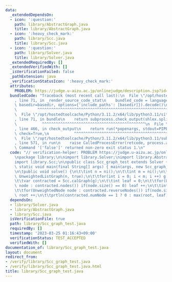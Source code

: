 ```yaml
---
data:
  _extendedDependsOn:
  - icon: ':question:'
    path: library/AbstractGraph.java
    title: library/AbstractGraph.java
  - icon: ':heavy_check_mark:'
    path: library/Scc.java
    title: library/Scc.java
  - icon: ':question:'
    path: library/Solver.java
    title: library/Solver.java
  _extendedRequiredBy: []
  _extendedVerifiedWith: []
  _isVerificationFailed: false
  _pathExtension: java
  _verificationStatusIcon: ':heavy_check_mark:'
  attributes:
    PROBLEM: https://judge.u-aizu.ac.jp/onlinejudge/description.jsp?id=0366
  bundledCode: "Traceback (most recent call last):\n  File \"/opt/hostedtoolcache/Python/3.11.2/x64/lib/python3.11/site-packages/onlinejudge_verify/documentation/build.py\"\
    , line 71, in _render_source_code_stat\n    bundled_code = language.bundle(stat.path,\
    \ basedir=basedir, options={'include_paths': [basedir]}).decode()\n          \
    \         ^^^^^^^^^^^^^^^^^^^^^^^^^^^^^^^^^^^^^^^^^^^^^^^^^^^^^^^^^^^^^^^^^^^^^^^^^^^^^^^^^\n\
    \  File \"/opt/hostedtoolcache/Python/3.11.2/x64/lib/python3.11/site-packages/onlinejudge_verify/languages/user_defined.py\"\
    , line 71, in bundle\n    return subprocess.check_output(shlex.split(command))\n\
    \           ^^^^^^^^^^^^^^^^^^^^^^^^^^^^^^^^^^^^^^^^^^^^^\n  File \"/opt/hostedtoolcache/Python/3.11.2/x64/lib/python3.11/subprocess.py\"\
    , line 466, in check_output\n    return run(*popenargs, stdout=PIPE, timeout=timeout,\
    \ check=True,\n           ^^^^^^^^^^^^^^^^^^^^^^^^^^^^^^^^^^^^^^^^^^^^^^^^^^^^^^^^^\n\
    \  File \"/opt/hostedtoolcache/Python/3.11.2/x64/lib/python3.11/subprocess.py\"\
    , line 571, in run\n    raise CalledProcessError(retcode, process.args,\nsubprocess.CalledProcessError:\
    \ Command '['false']' returned non-zero exit status 1.\n"
  code: "// verification-helper: PROBLEM https://judge.u-aizu.ac.jp/onlinejudge/description.jsp?id=0366\n\
    \npackage library;\n\nimport library.Solver;\nimport library.AbstractGraph;\n\
    import library.Scc;\n\npublic class Scc_graph_test extends Solver {\n\tpublic\
    \ static void main(final String[] args) { main(args, new Scc_graph_test()); }\n\
    \n\tpublic void solve() {\n\t\tint n = ni();\n\t\tint m = ni();\n\t\tvar g = new\
    \ UnweightedListGraph(n, true);\n\t\tfor(int i = 0; i < m; i ++) g.add(ni(), ni());\n\
    \t\tvar contracted = Scc.calGraph(g);\n\t\tint leaf = 0;\n\t\tfor(UnweightedNode\
    \ node : contracted.nodes()) if(node.size() == 0) leaf ++;\n\t\tint root = 0;\n\
    \t\tfor(UnweightedNode node : contracted.reverseNodes()) if(node.size() == 0)\
    \ root ++;\n\t\tprtln(contracted.numNode == 1 ? 0 : max(root, leaf));\n\t}\n}"
  dependsOn:
  - library/Solver.java
  - library/AbstractGraph.java
  - library/Scc.java
  isVerificationFile: true
  path: library/Scc_graph_test.java
  requiredBy: []
  timestamp: '2023-03-25 01:16:43+09:00'
  verificationStatus: TEST_ACCEPTED
  verifiedWith: []
documentation_of: library/Scc_graph_test.java
layout: document
redirect_from:
- /verify/library/Scc_graph_test.java
- /verify/library/Scc_graph_test.java.html
title: library/Scc_graph_test.java
---
```

